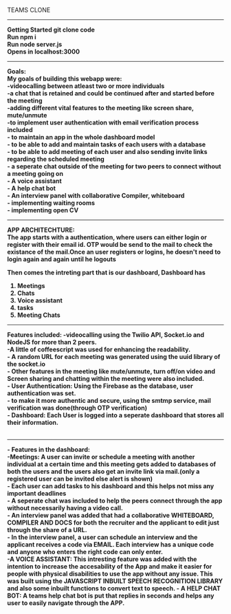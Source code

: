 TEAMS CLONE<br>
<hr>
<B>Getting Started<B>
git clone code<br>
Run npm i <br>
Run node server.js <br>
Opens in localhost:3000<br>
<hr>
Goals:
<br>
My goals of building this webapp were:<br>
     -videocalling between atleast two or more individuals <br>
     -a chat that is retained and could be continued after and started before the meeting<br>
     -adding different vital features to the meeting like screen share, mute/unmute<br>
     -to implement user authentication with email verification process included<br>
     - to maintain an app in the whole dashboard model<br>
     - to be able to add and maintain tasks of each users with a database<br>
     - to be able to add meeting of each user and also sending invite links regarding the scheduled meeting<br>
     - a seperate chat outside of the meeting for two peers to connect without a meeting going on<br>
     - A voice assistant <br>
     - A help chat bot <br>
     - An interview panel with collaborative Compiler, whiteboard <br>
     - implementing waiting rooms<br>
     - implementing open CV<br>
     <hr>

APP ARCHITECHTURE:<br>
The app starts with a authentication, where users can either login or register with their email id. OTP would be send to the mail to check the existance of the mail.Once an user registers or logins, he doesn't need to login again and again until he logouts

Then comes the intreting part that is our dashboard,
Dashboard has 

1. Meetings
2. Chats 
3. Voice assistant
4. tasks
5. Meeting Chats



<hr>
Features included:
   -videocalling using the  Twilio API, Socket.io and NodeJS for more than 2 peers.<br>
         -A little of coffeescript was used for enhancing the readability.<br>
    - A random URL for each meeting was generated using the uuid library of the socket.io   <br>
    - Other features in the meeting like mute/unmute, turn off/on video and Screen sharing and chatting within the meeting were also included.<br>
    - User Authentication: Using the Firebase as the database, user authentication was set.<br>
         - to make it more authentic and secure, using the smtmp service, mail verification was done(through OTP verification)<br>
    - Dashboard: Each User is logged into a seperate dashboard that stores all their information. <br> <br>
        <hr>
         - <b>Features in the dashboard</b>:<br>
           -Meetings: A user can invite or schedule a meeting with another individual at a certain time and this meeting gets added to databases of both the users and the users also get an invite link via mail.(only a registered user can be invited else alert is shown)<br>
          - Each user can add tasks to his dashboard and this helps not miss any important deadlines<br>
          - A seperate chat was included to help the peers connect through the app without necessarily having a video call.<br>
          - An interview panel was added that had a collaborative WHITEBOARD, COMPILER AND DOCS for both the recruiter and the applicant to edit just through the share of a URL.<br>
          - In the interview panel, a user can schedule an interview and the applicant receives a code via EMAIL. Each interview has a unique code and anyone who enters the right code can only enter.<br>
          -<b>A VOICE ASSISTANT</b>: This intresting feature was added 
            with the intention to increase the <b>accesability</b> of the App and make it easier for people with <b>physical disabilities</b> to use the app without any issue. This was built using the <b> JAVASCRIPT INBUILT SPEECH RECOGNITION LIBRARY</b> and also some inbuilt functions to convert text to speech.
          - <b> A HELP CHAT BOT<B>: A teams help chat bot is put that replies in seconds and helps any user to easily navigate through the APP.
          

              

    